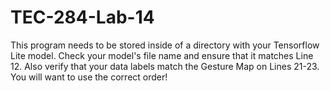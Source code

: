 # TEC-284-Lab-14

  This program needs to be stored inside of a directory with your Tensorflow Lite model.
    Check your model's file name and ensure that it matches Line 12. 
    Also verify that your data labels match the Gesture Map on Lines 21-23. You will want to use the correct order! 
